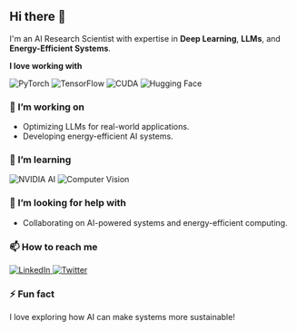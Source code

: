 ## Hi there 👋

I'm an AI Research Scientist with expertise in **Deep Learning**, **LLMs**, and **Energy-Efficient Systems**.

**I love working with**

<div display="flex">
  <img src="https://img.shields.io/badge/pytorch-%23EE4C2C.svg?style=for-the-badge&logo=pytorch&logoColor=white" alt="PyTorch"/>
  <img src="https://img.shields.io/badge/tensorflow-%23FF6F00.svg?style=for-the-badge&logo=tensorflow&logoColor=white" alt="TensorFlow"/>
  <img src="https://img.shields.io/badge/CUDA-%2300ADEF.svg?style=for-the-badge&logo=nvidia&logoColor=white" alt="CUDA"/>
  <img src="https://img.shields.io/badge/hugging%20face-%23FFD600.svg?style=for-the-badge&logo=huggingface&logoColor=black" alt="Hugging Face"/>
</div>

### 🔭 I’m working on
- Optimizing LLMs for real-world applications.
- Developing energy-efficient AI systems.

### 🌱 I’m learning
<div display="flex">
  <img src="https://img.shields.io/badge/nvidia%20ai-%2376B900.svg?style=for-the-badge&logo=nvidia&logoColor=white" alt="NVIDIA AI"/>
  <img src="https://img.shields.io/badge/computer%20vision-%23000000.svg?style=for-the-badge&logo=opencv&logoColor=white" alt="Computer Vision"/>
</div>

### 🤔 I’m looking for help with
- Collaborating on AI-powered systems and energy-efficient computing.

### 📫 How to reach me
<div display="flex">
  <a href="https://www.linkedin.com/in/saeedkargar/">
    <img src="https://img.shields.io/badge/linkedin-%230077B5.svg?style=for-the-badge&logo=linkedin&logoColor=white" alt="LinkedIn"/>
  </a>
  <a href="https://twitter.com/saeedkargar">
    <img src="https://img.shields.io/badge/twitter-%231DA1F2.svg?style=for-the-badge&logo=twitter&logoColor=white" alt="Twitter"/>
  </a>
</div>

### ⚡ Fun fact
I love exploring how AI can make systems more sustainable!

